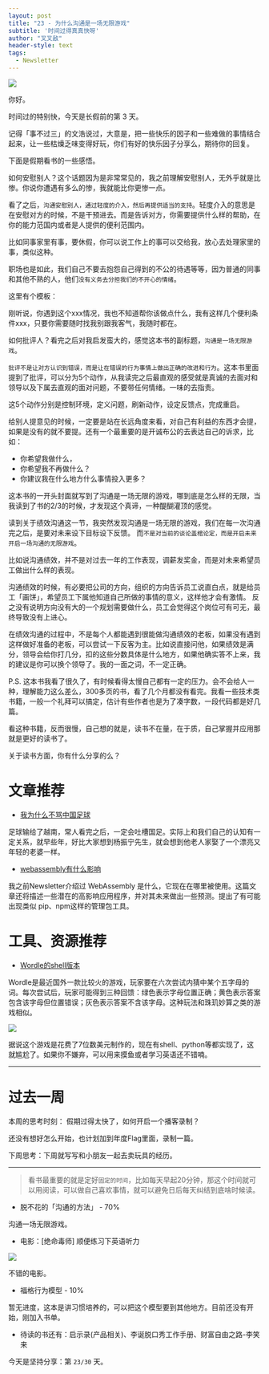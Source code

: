 ```yaml
---
layout: post
title: "23 - 为什么沟通是一场无限游戏"
subtitle: '时间过得真真快呀'
author: "叉叉敌"
header-style: text
tags:
  - Newsletter
---
```



![](https://gitee.com/chasays/mdPic/raw/master/uPic/20220205134939.png)

你好。

时间过的特别快，今天是长假前的第 3 天。

记得「事不过三」的文浩说过，大意是，把一些快乐的因子和一些难做的事情结合起来，让一些枯燥乏味变得好玩，你们有好的快乐因子分享么，期待你的回复。

下面是假期看书的一些感悟。

如何安慰别人？这个话题因为是非常常见的，我之前理解安慰别人，无外乎就是比惨。你说你遭遇有多么的惨，我就能比你更惨一点。

看了之后，`沟通安慰别人，通过轻度的介入，然后再提供适当的支持`。轻度介入的意思是在安慰对方的时候，不是干预进去。而是告诉对方，你需要提供什么样的帮助，在你的能力范国内或者是人提供的便利范围内。

比如同事家里有事，要休假，你可以说工作上的事可以交给我，放心去处理家里的事，类似这种。

职场也是如此，我们自己不要去抱怨自己得到的不公的待遇等等，因为普通的同事和其他不熟的人，他们`没有义务去分担我们的不开心的情绪`。

这里有个模板：

刚听说，你遇到这个xxx情况，我也不知道帮你该做点什么，我有这样几个便利条件xxx，只要你需要随时找我别跟我客气，我随时都在。

如何批评人？看完之后对我启发蛮大的，感觉这本书的副标题，`沟通是一场无限游戏`。

`批评不是让对方认识到错误，而是让在错误的行为事情上做出正确的改进和行为`。这本书里面提到了批评，可以分为5个动作，从我读完之后最直观的感受就是真诚的去面对和领导以及下属去直观的面对问题，不要带任何情绪。一味的去指责。

这5个动作分别是控制环境，定义问题，刷新动作，设定反馈点，完成重启。

给别人提意见的时候，一定要是站在长远角度来看，对自己有利益的东西才会提，如果是没有的就不要提。还有一个最重要的是开诚布公的去表达自己的诉求，比如：

- 你希望我做什么，
- 你希望我不再做什么？
- 你建议我在什么地方什么事情投入更多？

这本书的一开头封面就写到了沟通是一场无限的游戏，哪到底是怎么样的无限，当我读到了书的2/3的时候，才发现这个真谛，一种醍醐灌顶的感觉。

读到关于绩效沟通这一节，我突然发现沟通是一场无限的游戏，我们在每一次沟通完之后，是要对未来设下目标设下反馈。 而`不是对当前的谈论盖棺论定，而是开启未来开启一场沟通的无限游戏`。

比如说沟通绩效，并不是对过去一年的工作表现，调薪发奖金，而是对未来希望员工做出什么样的表现。

沟通绩效的时候，有必要把公司的方向，组织的方向告诉员工说直白点，就是给员工「画饼」，希望员工下属他知道自己所做的事情的意义，这样他才会有激情。 反之没有说明方向没有大的一个规划需要做什么，员工会觉得这个岗位可有可无，最终导致没有上进心。

在绩效沟通的过程中，不是每个人都能遇到很能做沟通绩效的老板，如果没有遇到这样做好准备的老板，可以尝试一下反客为主。比如说直接问他，如果绩效是满分，领导会给你打几分，扣的这些分数具体是什么地方，如果他确实答不上来，我的建议是你可以换个领导了。我的一面之词，不一定正确。


P.S. 这本书我看了很久了，有时候看得太慢自己都有一定的压力。会不会给人一种，理解能力这么差么，300多页的书，看了几个月都没有看完。我看一些技术类书籍，一般一个礼拜可以搞定，估计有些作者也是为了凑字数，一段代码都是好几篇。

看这种书籍，反而很慢，自己想的就是，读书不在量，在于质，自己掌握并应用那就是更好的读书了。

关于读书方面，你有什么分享的么？



# 文章推荐

- [我为什么不骂中国足球](https://mp.weixin.qq.com/s/tlvyFc3cxSPVJ3SXtkPzjw)

足球输给了越南，常人看完之后，一定会吐槽国足。实际上和我们自己的认知有一定关系，就早些年，好比大家想到杨振宁先生，就会想到他老人家娶了一个漂亮又年轻的老婆一样。

- [webassembly有什么影响](https://harshal.sheth.io/2022/01/31/webassembly.html)

我之前Newsletter介绍过 WebAssembly 是什么，它现在在哪里被使用。这篇文章还将描述一些潜在的高影响应用程序，并对其未来做出一些预测。提出了有可能出现类似 pip、npm这样的管理包工具。

# 工具、资源推荐


- [Wordle的shell版本](https://gist.github.com/huytd/6a1a6a7b34a0d0abcac00b47e3d01513)

Wordle是最近国外一款比较火的游戏，玩家要在六次尝试内猜中某个五字母的词。每次尝试后，玩家可能得到三种回馈：绿色表示字母位置正确；黄色表示答案包含该字母但位置错误；灰色表示答案不含该字母。这种玩法和珠玑妙算之类的游戏相似。


![](https://gitee.com/chasays/mdPic/raw/master/uPic/20220205144548.png)

据说这个游戏是花费了7位数美元制作的，现在有shell、python等都实现了，这就尴尬了。如果你不嫌弃，可以用来摸鱼或者学习英语还不错喃。



---

# 过去一周

本周的思考时刻： 假期过得太快了，如何开启一个播客录制？


还没有想好怎么开始，也计划加到年度Flag里面，录制一篇。


下周思考：下周就写写和小朋友一起去卖玩具的经历。


---

> 看书最重要的就是定好`固定的时间`，比如每天早起20分钟，那这个时间就可以用阅读，可以做自己喜欢事情，就可以避免日后每天纠结到底啥时候读。

- 脱不花的「沟通的方法」 - 70%

沟通一场无限游戏。

- 电影：[绝命毒师] 顺便练习下英语听力

![](https://gitee.com/chasays/mdPic/raw/master/uPic/20220108133917.png)

不错的电影。

- 福格行为模型 - 10%

暂无进度，这本是讲习惯培养的，可以把这个模型要到其他地方。目前还没有开始，刚加入书单。

- 待读的书还有：启示录(产品相关)、李诞脱口秀工作手册、财富自由之路-李笑来


今天是坚持分享：第 `23/30` 天。

